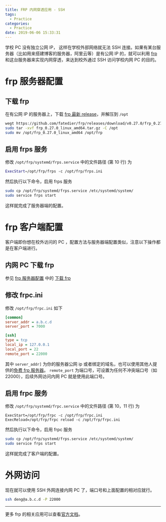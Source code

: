```yaml
---
title: FRP 内网穿透应用 - SSH
tags:
  - Practice
categories:
  - Practice
date: 2019-06-06 15:33:31
---
```


学校 PC 没有独立公网 IP， 这样在学校外部网络就无法 SSH 连接。如果有某台服务器（比如用来搭建博客的服务器，阿里云等）是有公网 IP 的，就可以利用 [frp](https://github.com/fatedier/frp) 和这台服务器来实现内网穿透，来达到校外通过 SSH 访问学校内网 PC 的目的。

<!--more-->

# frp 服务器配置

## 下载 frp
在有公网 IP 的服务器上，下载 [frp 最新 release](https://github.com/fatedier/frp/releases)，并解压到 `/opt`
```sh
wegt https://github.com/fatedier/frp/releases/download/v0.27.0/frp_0.27.0_linux_amd64.tar.gz
sudo tar -xvf frp_0.27.0_linux_amd64.tar.gz -C /opt
sudo mv /opt/frp_0.27.0_linux_amd64 /opt/frp
```

## 启用 frps 服务
修改 `/opt/frp/systemd/frps.service` 中的文件路径 (第 10 行) 为
```sh
ExecStart=/opt/frp/frps -c /opt/frp/frps.ini
```

然后执行以下命令，启用 frps 服务
```sh
sudo cp /opt/frp/systemd/frps.service /etc/systemd/system/
sudo service frps start
```
这样就完成了服务器端的配置。


# frp 客户端配置
客户端即你想在校外访问的 PC ，配置方法与服务器端配置类似，注意以下操作都是在客户端进行。

## 内网 PC 下载 frp
参见 [frp 服务器配置](#frp-%E5%AE%A2%E6%88%B7%E7%AB%AF%E9%85%8D%E7%BD%AE) 中的 [下载 frp](#%E4%B8%8B%E8%BD%BD-frp)

## 修改 frpc.ini
修改 `/opt/frp/frpc.ini` 如下
```ini
[common]
server_addr = a.b.c.d
server_port = 7000

[ssh]
type = tcp
local_ip = 127.0.0.1
local_port = 22
remote_port = 22000
```
其中 `server_addr]` 为你的服务器公网 ip 或者绑定的域名，也可以使用其他人提供的[免费 frp 服务器](http://www.frps.top/)。
`remote_port` 为端口号，可设置为任何不冲突端口号（如 22000），后续外网访问内网 PC 就是使用此端口号。


## 启用 frpc 服务
修改 `/opt/frp/systemd/frpc.service` 中的文件路径 (第 10，11 行) 为
```service
ExecStart=/opt/frp/frpc -c /opt/frp/frpc.ini
ExecReload=/opt/frp/frpc reload -c /opt/frp/frpc.ini
```
然后执行以下命令，启用 frpc 服务
```sh
sudo cp /opt/frp/systemd/frps.service /etc/systemd/system/
sudo service frps start
```
这样就完成了客户端的配置。

# 外网访问
现在就可以使用 SSH 外网连接内网 PC 了，端口号和上面配置的相对应就行。
```sh
ssh deng@a.b.c.d -P 22000
```
---
更多 frp 的相关应用可以查看[官方文档](https://github.com/fatedier/frp/blob/master/README_zh.md)。
